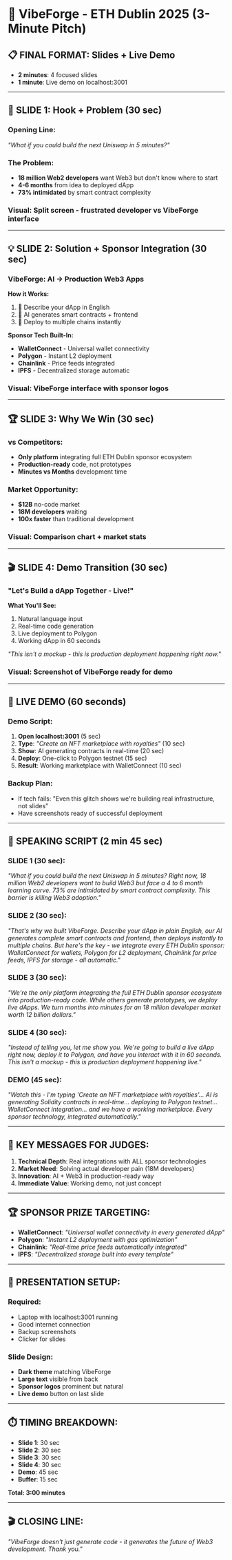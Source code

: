 # 🚀 VibeForge - ETH Dublin 2025 (3-Minute Pitch)

## 📋 **FINAL FORMAT: Slides + Live Demo**
- **2 minutes**: 4 focused slides
- **1 minute**: Live demo on localhost:3001

---

## 🎯 **SLIDE 1: Hook + Problem (30 sec)**

### **Opening Line:**
*"What if you could build the next Uniswap in 5 minutes?"*

### **The Problem:**
- **18 million Web2 developers** want Web3 but don't know where to start
- **4-6 months** from idea to deployed dApp
- **73% intimidated** by smart contract complexity

### **Visual:** Split screen - frustrated developer vs VibeForge interface

---

## 💡 **SLIDE 2: Solution + Sponsor Integration (30 sec)**

### **VibeForge: AI → Production Web3 Apps**

**How it Works:**
1. 💬 Describe your dApp in English
2. 🤖 AI generates smart contracts + frontend  
3. 🚀 Deploy to multiple chains instantly

**Sponsor Tech Built-In:**
- **WalletConnect** - Universal wallet connectivity
- **Polygon** - Instant L2 deployment
- **Chainlink** - Price feeds integrated
- **IPFS** - Decentralized storage automatic

### **Visual:** VibeForge interface with sponsor logos

---

## 🏆 **SLIDE 3: Why We Win (30 sec)**

### **vs Competitors:**
- **Only platform** integrating full ETH Dublin sponsor ecosystem
- **Production-ready** code, not prototypes
- **Minutes vs Months** development time

### **Market Opportunity:**
- **$12B** no-code market
- **18M developers** waiting
- **100x faster** than traditional development

### **Visual:** Comparison chart + market stats

---

## 🎬 **SLIDE 4: Demo Transition (30 sec)**

### **"Let's Build a dApp Together - Live!"**

**What You'll See:**
1. Natural language input
2. Real-time code generation
3. Live deployment to Polygon
4. Working dApp in 60 seconds

*"This isn't a mockup - this is production deployment happening right now."*

### **Visual:** Screenshot of VibeForge ready for demo

---

## 🔴 **LIVE DEMO (60 seconds)**

### **Demo Script:**
1. **Open localhost:3001** (5 sec)
2. **Type**: *"Create an NFT marketplace with royalties"* (10 sec)
3. **Show**: AI generating contracts in real-time (20 sec)
4. **Deploy**: One-click to Polygon testnet (15 sec)
5. **Result**: Working marketplace with WalletConnect (10 sec)

### **Backup Plan:**
- If tech fails: "Even this glitch shows we're building real infrastructure, not slides"
- Have screenshots ready of successful deployment

---

## 🎤 **SPEAKING SCRIPT (2 min 45 sec)**

### **SLIDE 1 (30 sec):**
*"What if you could build the next Uniswap in 5 minutes? Right now, 18 million Web2 developers want to build Web3 but face a 4 to 6 month learning curve. 73% are intimidated by smart contract complexity. This barrier is killing Web3 adoption."*

### **SLIDE 2 (30 sec):**
*"That's why we built VibeForge. Describe your dApp in plain English, our AI generates complete smart contracts and frontend, then deploys instantly to multiple chains. But here's the key - we integrate every ETH Dublin sponsor: WalletConnect for wallets, Polygon for L2 deployment, Chainlink for price feeds, IPFS for storage - all automatic."*

### **SLIDE 3 (30 sec):**
*"We're the only platform integrating the full ETH Dublin sponsor ecosystem into production-ready code. While others generate prototypes, we deploy live dApps. We turn months into minutes for an 18 million developer market worth 12 billion dollars."*

### **SLIDE 4 (30 sec):**
*"Instead of telling you, let me show you. We're going to build a live dApp right now, deploy it to Polygon, and have you interact with it in 60 seconds. This isn't a mockup - this is production deployment happening live."*

### **DEMO (45 sec):**
*"Watch this - I'm typing 'Create an NFT marketplace with royalties'... AI is generating Solidity contracts in real-time... deploying to Polygon testnet... WalletConnect integration... and we have a working marketplace. Every sponsor technology, integrated automatically."*

---

## 🎯 **KEY MESSAGES FOR JUDGES:**

1. **Technical Depth**: Real integrations with ALL sponsor technologies
2. **Market Need**: Solving actual developer pain (18M developers)
3. **Innovation**: AI + Web3 in production-ready way
4. **Immediate Value**: Working demo, not just concept

---

## 🏆 **SPONSOR PRIZE TARGETING:**

- **WalletConnect**: *"Universal wallet connectivity in every generated dApp"*
- **Polygon**: *"Instant L2 deployment with gas optimization"*
- **Chainlink**: *"Real-time price feeds automatically integrated"* 
- **IPFS**: *"Decentralized storage built into every template"*

---

## 🚨 **PRESENTATION SETUP:**

### **Required:**
- Laptop with localhost:3001 running
- Good internet connection
- Backup screenshots
- Clicker for slides

### **Slide Design:**
- **Dark theme** matching VibeForge
- **Large text** visible from back
- **Sponsor logos** prominent but natural
- **Live demo** button on last slide

---

## ⏱️ **TIMING BREAKDOWN:**
- **Slide 1**: 30 sec
- **Slide 2**: 30 sec  
- **Slide 3**: 30 sec
- **Slide 4**: 30 sec
- **Demo**: 45 sec
- **Buffer**: 15 sec

**Total: 3:00 minutes**

---

## 🎬 **CLOSING LINE:**
*"VibeForge doesn't just generate code - it generates the future of Web3 development. Thank you."* 